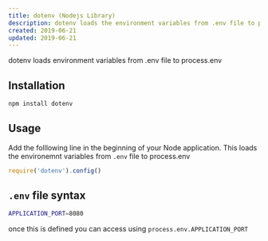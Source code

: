 ```yaml
---
title: dotenv (Nodejs Library)
description: dotenv loads the environment variables from .env file to process.env
created: 2019-06-21
updated: 2019-06-21
---
```


dotenv loads environment variables from .env file to process.env

## Installation

```sh
npm install dotenv
```

## Usage
Add the folllowing line in the beginning of your Node application. This loads the environemnt variables from `.env` file to process.env

```javascript
require('dotenv').config()
```

## `.env` file syntax

```sh
APPLICATION_PORT=8080
```

once this is defined you can access using `process.env.APPLICATION_PORT`
